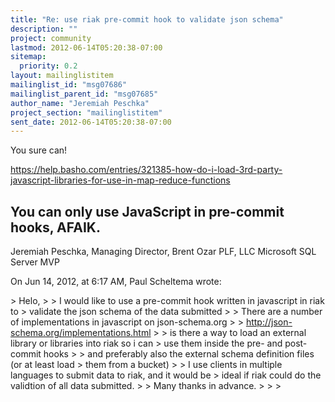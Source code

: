 ```yaml
---
title: "Re: use riak pre-commit hook to validate json schema"
description: ""
project: community
lastmod: 2012-06-14T05:20:38-07:00
sitemap:
  priority: 0.2
layout: mailinglistitem
mailinglist_id: "msg07686"
mailinglist_parent_id: "msg07685"
author_name: "Jeremiah Peschka"
project_section: "mailinglistitem"
sent_date: 2012-06-14T05:20:38-07:00
---
```



You sure can! 

https://help.basho.com/entries/321385-how-do-i-load-3rd-party-javascript-libraries-for-use-in-map-reduce-functions

You can only use JavaScript in pre-commit hooks, AFAIK.
---
Jeremiah Peschka, Managing Director, Brent Ozar PLF, LLC
Microsoft SQL Server MVP

On Jun 14, 2012, at 6:17 AM, Paul Scheltema  wrote:

&gt; Helo, 
&gt; 
&gt; I would like to use a pre-commit hook written in javascript in riak to 
&gt; validate the json schema of the data submitted
&gt; 
&gt; There are a number of implementations in javascript on json-schema.org
&gt; 
&gt; http://json-schema.org/implementations.html
&gt; 
&gt; is there a way to load an external library or libraries into riak so i can 
&gt; use them inside the pre- and post-commit hooks
&gt; 
&gt; and preferably also the external schema definition files (or at least load 
&gt; them from a bucket)
&gt; 
&gt; I use clients in multiple languages to submit data to riak, and it would be 
&gt; ideal if riak could do the validtion of all data submitted.
&gt; 
&gt; Many thanks in advance.
&gt; 
&gt; 
&gt; 
